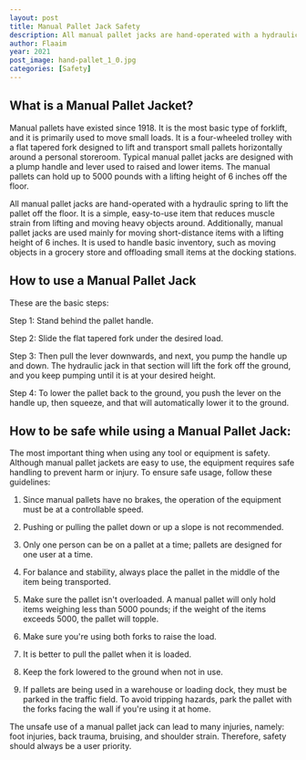 ```yaml
---
layout: post
title: Manual Pallet Jack Safety
description: All manual pallet jacks are hand-operated with a hydraulic spring to lift the pallet off the floor. It is a simple, easy-to-use item that reduces muscle strain from lifting and moving heavy objects around
author: Flaaim
year: 2021
post_image: hand-pallet_1_0.jpg
categories: [Safety]
---
```



## What is a Manual Pallet Jacket?
Manual pallets have existed since 1918. It is the most basic type of forklift, and it is primarily used to move small loads. It is a four-wheeled trolley with a flat tapered fork designed to lift and transport small pallets horizontally around a personal storeroom. Typical manual pallet jacks are designed with a plump handle and lever used to raised and lower items. The manual pallets can hold up to 5000 pounds with a lifting height of 6 inches off the floor.


All manual pallet jacks are hand-operated with a hydraulic spring to lift the pallet off the floor. It is a simple, easy-to-use item that reduces muscle strain from lifting and moving heavy objects around. Additionally, manual pallet jacks are used mainly for moving short-distance items with a lifting height of 6 inches. It is used to handle basic inventory, such as moving objects in a grocery store and offloading small items at the docking stations.

## How to use a Manual Pallet Jack

These are the basic steps:

Step 1: Stand behind the pallet handle.

Step 2: Slide the flat tapered fork under the desired load.

Step 3: Then pull the lever downwards, and next, you pump the handle up and down. The hydraulic jack in that section will lift the fork off the ground, and you keep pumping until it is at your desired height.

Step 4: To lower the pallet back to the ground, you push the lever on the handle up, then squeeze, and that will automatically lower it to the ground.

## How to be safe while using a Manual Pallet Jack:

The most important thing when using any tool or equipment is safety. Although manual pallet jackets are easy to use, the equipment requires safe handling to prevent harm or injury. To ensure safe usage, follow these guidelines:

1. Since manual pallets have no brakes, the operation of the equipment must be at a controllable speed.

2. Pushing or pulling the pallet down or up a slope is not recommended.

3. Only one person can be on a pallet at a time; pallets are designed for one user at a time.

4. For balance and stability, always place the pallet in the middle of the item being transported.

5. Make sure the pallet isn't overloaded. A manual pallet will only hold items weighing less than 5000 pounds; if the weight of the items exceeds 5000, the pallet will topple.

6. Make sure you're using both forks to raise the load.

7. It is better to pull the pallet when it is loaded.

8. Keep the fork lowered to the ground when not in use.

9. If pallets are being used in a warehouse or loading dock, they must be parked in the traffic field. To avoid tripping hazards, park the pallet with the forks facing the wall if you're using it at home.

The unsafe use of a manual pallet jack can lead to many injuries, namely: foot injuries, back trauma, bruising, and shoulder strain. Therefore, safety should always be a user priority.
